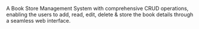 A Book Store Management System with comprehensive CRUD operations, enabling the users to add, read, edit, delete & store the book details through a seamless web interface.
